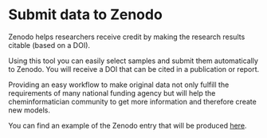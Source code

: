 # Submit data to Zenodo

Zenodo helps researchers receive credit by making the research results citable (based on a DOI).

Using this tool you can easily select samples and submit them automatically to Zenodo. You will receive a DOI that can be cited in a publication or report.

Providing an easy workflow to make original data not only fulfill the requirements of many national funding agency but will help the cheminformatician community to get more information and therefore create new models.

You can find an example of the Zenodo entry that will be produced [here](https://zenodo.org/record/4308638).

